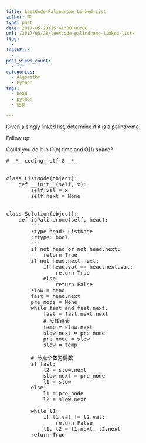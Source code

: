 ```yaml
---
title: LeetCode–Palindrome-Linked-List
author: 咩
type: post
date: 2017-05-28T15:41:00+00:00
url: /2017/05/28/leetcode-palindrome-linked-list/
flag:
  - .
flashPic:
  - .
post_views_count:
  - "7"
categories:
  - Algorithm
  - Python
tags:
  - head
  - python
  - 链表

---
```

Given a singly linked list, determine if it is a palindrome.

Follow up:
  
Could you do it in O(n) time and O(1) space?

<pre class="lang:python decode:1 " ># _*_ coding: utf-8 _*_


class ListNode(object):
    def __init__(self, x):
        self.val = x
        self.next = None


class Solution(object):
    def isPalindrome(self, head):
        """
        :type head: ListNode
        :rtype: bool
        """
        if not head or not head.next:
            return True
        if not head.next.next:
            if head.val == head.next.val:
                return True
            else:
                return False
        slow = head
        fast = head.next
        pre_node = None
        while fast and fast.next:
            fast = fast.next.next
            # 反转链表
            temp = slow.next
            slow.next = pre_node
            pre_node = slow
            slow = temp
            
        # 节点个数为偶数
        if fast:
            l2 = slow.next
            slow.next = pre_node
            l1 = slow
        else:
            l1 = pre_node
            l2 = slow.next
        
        while l1:
            if l1.val != l2.val:
                return False
            l1, l2 = l1.next, l2.next
        return True
            
</pre>